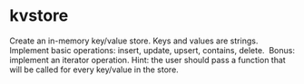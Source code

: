 # kvstore

Create an in-memory key/value store. Keys and values are strings. Implement
basic operations: insert, update, upsert, contains, delete.  Bonus: implement
an iterator operation. Hint: the user should pass a function that will be
called for every key/value in the store.
